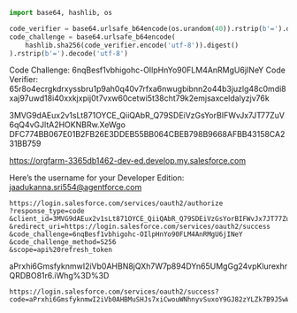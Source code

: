 ```python
import base64, hashlib, os

code_verifier = base64.urlsafe_b64encode(os.urandom(40)).rstrip(b'=').decode('utf-8')
code_challenge = base64.urlsafe_b64encode(
    hashlib.sha256(code_verifier.encode('utf-8')).digest()
).rstrip(b'=').decode('utf-8')
```

Code Challenge: 6nqBesf1vbhigohc-OIlpHnYo90FLM4AnRMgU6jINeY
Code Verifier: 65r8o4ecrgkdrxyssbru1p9ah0q40v7rfxa6nwugbibnn2o44b3juzlg48c0mdi8xaj97uwd18i40xxkjxpij0t7vxw60cetwi5t38cht79k2emjsaxceldalyzjv76k

3MVG9dAEux2v1sLt871OYCE_QiiQAbR_Q79SDEiVzGsYorBIFWvJx7JT77ZuV6qQ4vGJltA2HOKNBRw.XeWgo
DFC774BB067E01B2FB26E3DDEB55BB064CBEB798B9668AFBB43158CA231BB759



https://orgfarm-3365db1462-dev-ed.develop.my.salesforce.com
 
Here’s the username for your Developer Edition:
jaadukanna.sri554@agentforce.com


```
https://login.salesforce.com/services/oauth2/authorize
?response_type=code
&client_id=3MVG9dAEux2v1sLt871OYCE_QiiQAbR_Q79SDEiVzGsYorBIFWvJx7JT77ZuV6qQ4vGJltA2HOKNBRw.XeWgo
&redirect_uri=https://login.salesforce.com/services/oauth2/success
&code_challenge=6nqBesf1vbhigohc-OIlpHnYo90FLM4AnRMgU6jINeY
&code_challenge_method=S256
&scope=api%20refresh_token
```

aPrxhi6GmsfyknmwI2iVb0AHBN8jQXh7W7p894DYn65UMgGg24vpKlurexhrQRDBO81r6.iWhg%3D%3D
```
https://login.salesforce.com/services/oauth2/success?code=aPrxhi6GmsfyknmwI2iVb0AHBMuSHJs7xiCwouWNhnyvSuxoY9GJ82zYLZk7B9J5wWZthgTuHw%3D%3D
```

